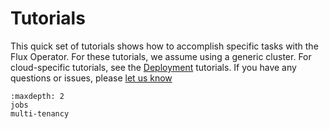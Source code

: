 # Tutorials

This quick set of tutorials shows how to accomplish specific tasks with the Flux Operator.
For these tutorials, we assume using a generic cluster. For cloud-specific tutorials, see the
[Deployment](https://flux-framework.org/flux-operator/deployment/index.html) tutorials. 
If you have any questions or issues, please [let us know](https://github.com/flux-framework/flux-operator/issues)

```{toctree}
:maxdepth: 2
jobs
multi-tenancy
```